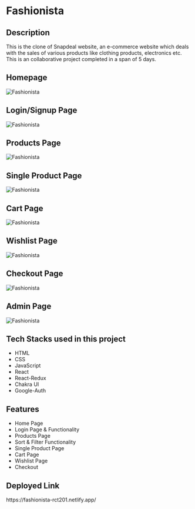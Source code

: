 <h1>Fashionista</h1>

<h2>Description</h2>
<p>This is the clone of Snapdeal website, an e-commerce website which deals with the sales of various products like clothing products, electronics etc. This is an collaborative project completed in a span of 5 days.</p>

<h2>Homepage</h2>
<img src="https://i.ibb.co/gPqqzkK/Screenshot-7701.png" alt="Fashionista" border="0">
<h2>Login/Signup Page</h2>
<img src="https://i.ibb.co/L67D2JQ/Screenshot-7795.png" alt="Fashionista" border="0">
<h2>Products Page</h2>
<img src="https://i.ibb.co/F6jzrxB/Screenshot-7796.png" alt="Fashionista" border="0">
<h2>Single Product Page</h2>
<img src="https://i.ibb.co/gtshYhS/Screenshot-7797.png" alt="Fashionista" border="0">
<h2>Cart Page</h2>
<img src="https://i.ibb.co/TtfwZ4c/Screenshot-7798.png" alt="Fashionista" border="0">
<h2>Wishlist Page</h2>
<img src="https://i.ibb.co/ysXBFZg/Screenshot-7799.png" alt="Fashionista" border="0">
<h2>Checkout Page</h2>
<img src="https://i.ibb.co/wdkzM2Q/Screenshot-7800.png" alt="Fashionista" border="0">
<h2>Admin Page</h2>
<img src="https://i.ibb.co/r29hhqk/Screenshot-7699.pn" alt="Fashionista" border="0">


<h2>Tech Stacks used in this project</h2>
<ul>
<li>HTML</li>
<li>CSS</li>
<li>JavaScript</li>
<li>React</li>
<li>React-Redux</li>
<li>Chakra UI</li>
<li>Google-Auth</li>
</ul>

<h2>Features</h2>
<ul>
<li>Home Page</li>
<li>Login Page & Functionality</li>
<li>Products Page</li>
<li>Sort & Filter Functionality</li>
<li>Single Product Page</li>
<li>Cart Page</li>
<li>Wishlist Page</li>
<li>Checkout</li>
</ul>

<h2>Deployed Link</h2>
<p>https://fashionista-rct201.netlify.app/<p>
